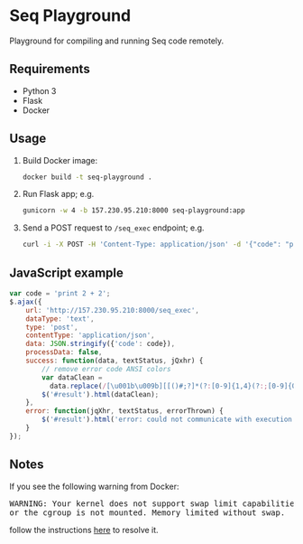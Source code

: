 # Seq Playground

Playground for compiling and running Seq code remotely.

## Requirements

- Python 3
- Flask
- Docker

## Usage

1. Build Docker image:
    ```bash
    docker build -t seq-playground .
   ```
2. Run Flask app; e.g.
    ```bash
    gunicorn -w 4 -b 157.230.95.210:8000 seq-playground:app
    ```
3. Send a POST request to `/seq_exec` endpoint; e.g.
    ```bash
    curl -i -X POST -H 'Content-Type: application/json' -d '{"code": "print 2 + 2"}' http://157.230.95.210:8000/seq_exec
    ```

## JavaScript example

```javascript
var code = 'print 2 + 2';
$.ajax({
    url: 'http://157.230.95.210:8000/seq_exec',
    dataType: 'text',
    type: 'post',
    contentType: 'application/json',
    data: JSON.stringify({'code': code}),
    processData: false,
    success: function(data, textStatus, jQxhr) {
        // remove error code ANSI colors
        var dataClean =
          data.replace(/[\u001b\u009b][[()#;?]*(?:[0-9]{1,4}(?:;[0-9]{0,4})*)?[0-9A-ORZcf-nqry=><]/g, '');
        $('#result').html(dataClean);
    },
    error: function(jqXhr, textStatus, errorThrown) {
        $('#result').html('error: could not communicate with execution server');
    }
});
```

## Notes

If you see the following warning from Docker:

<pre>
WARNING: Your kernel does not support swap limit capabilities
or the cgroup is not mounted. Memory limited without swap.
</pre>

follow the instructions [here](https://www.serverlab.ca/tutorials/containers/docker/how-to-limit-memory-and-cpu-for-docker-containers/) to resolve it.
